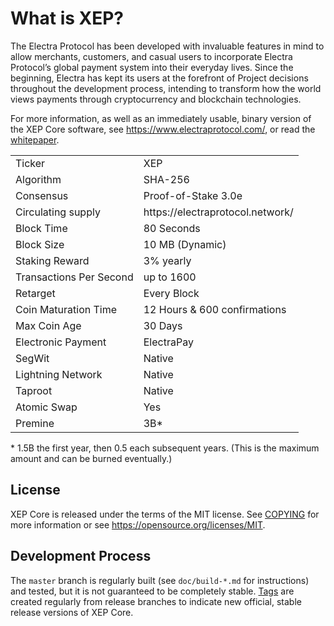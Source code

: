 What is XEP?
============

The Electra Protocol has been developed with invaluable features in mind to allow merchants, customers, and casual users to incorporate Electra Protocol’s global payment
system into their everyday lives. Since the beginning, Electra has kept its users at the forefront of Project decisions throughout the development process, intending to
transform how the world views payments through cryptocurrency and blockchain technologies.

For more information, as well as an immediately usable, binary version of
the XEP Core software, see https://www.electraprotocol.com/, or read the
[whitepaper](https://www.electraprotocol.com/whitepaper/).

<table>
<tr> <td>Ticker</td><td>XEP</td></tr>
<tr> <td>Algorithm</td><td>SHA-256</td></tr>
<tr> <td>Consensus</td><td>Proof-of-Stake 3.0e</td></tr>
<tr> <td>Circulating supply</td><td>https://electraprotocol.network/</td></tr>
<tr> <td>Block Time</td><td>80 Seconds</td></tr>
<tr> <td>Block Size</td><td>10 MB (Dynamic)</td></tr>
<tr> <td>Staking Reward</td><td>3% yearly</td></tr>
<tr> <td>Transactions Per Second</td><td>up to 1600</td></tr>
<tr> <td>Retarget</td><td>Every Block</td></tr>
<tr> <td>Coin Maturation Time</td><td>12 Hours & 600 confirmations</td></tr>
<tr> <td>Max Coin Age</td><td>30 Days</td></tr>
<tr> <td>Electronic Payment</td><td>ElectraPay</td></tr>
<tr> <td>SegWit</td><td>Native</td></tr>
<tr> <td>Lightning Network</td><td>Native</td></tr>
<tr> <td>Taproot</td><td>Native</td></tr>
<tr> <td>Atomic Swap</td><td>Yes</td></tr>
<tr> <td>Premine</td><td>3B*</td></tr>
</table>
* 1.5B the first year, then 0.5 each subsequent years. (This is the maximum amount and can be burned eventually.)

License
-------

XEP Core is released under the terms of the MIT license. See [COPYING](COPYING) for more
information or see https://opensource.org/licenses/MIT.

Development Process
-------------------

The `master` branch is regularly built (see `doc/build-*.md` for instructions) and tested, but it is not guaranteed to be
completely stable. [Tags](https://github.com/ElectraProtocol/XEP-Core/tags) are created
regularly from release branches to indicate new official, stable release versions of XEP Core.
